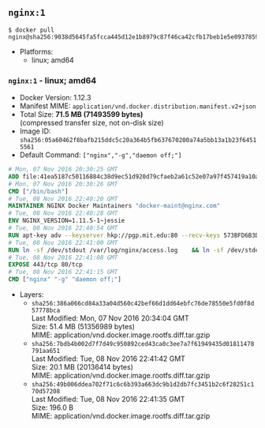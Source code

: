 ## `nginx:1`

```console
$ docker pull nginx@sha256:9038d5645fa5fcca445d12e1b8979c87f46ca42cfb17beb1e5e093785991a639
```

-	Platforms:
	-	linux; amd64

### `nginx:1` - linux; amd64

-	Docker Version: 1.12.3
-	Manifest MIME: `application/vnd.docker.distribution.manifest.v2+json`
-	Total Size: **71.5 MB (71493599 bytes)**  
	(compressed transfer size, not on-disk size)
-	Image ID: `sha256:05a60462f8bafb215ddc5c20a364b5fb637670200a74a5bb13a1b23f64515561`
-	Default Command: `["nginx","-g","daemon off;"]`

```dockerfile
# Mon, 07 Nov 2016 20:30:25 GMT
ADD file:41ea5187c50116884c38d9ec51d920d79cfaeb2a61c52e07a97f457419a10a4f in / 
# Mon, 07 Nov 2016 20:30:26 GMT
CMD ["/bin/bash"]
# Tue, 08 Nov 2016 22:40:20 GMT
MAINTAINER NGINX Docker Maintainers "docker-maint@nginx.com"
# Tue, 08 Nov 2016 22:40:28 GMT
ENV NGINX_VERSION=1.11.5-1~jessie
# Tue, 08 Nov 2016 22:40:54 GMT
RUN apt-key adv --keyserver hkp://pgp.mit.edu:80 --recv-keys 573BFD6B3D8FBC641079A6ABABF5BD827BD9BF62 	&& echo "deb http://nginx.org/packages/mainline/debian/ jessie nginx" >> /etc/apt/sources.list 	&& apt-get update 	&& apt-get install --no-install-recommends --no-install-suggests -y 						ca-certificates 						nginx=${NGINX_VERSION} 						nginx-module-xslt 						nginx-module-geoip 						nginx-module-image-filter 						nginx-module-perl 						nginx-module-njs 						gettext-base 	&& rm -rf /var/lib/apt/lists/*
# Tue, 08 Nov 2016 22:41:00 GMT
RUN ln -sf /dev/stdout /var/log/nginx/access.log 	&& ln -sf /dev/stderr /var/log/nginx/error.log
# Tue, 08 Nov 2016 22:41:08 GMT
EXPOSE 443/tcp 80/tcp
# Tue, 08 Nov 2016 22:41:15 GMT
CMD ["nginx" "-g" "daemon off;"]
```

-	Layers:
	-	`sha256:386a066cd84a33a04d560c42bef66d1dd64ebfc76de78550e5fd0f8d57778bca`  
		Last Modified: Mon, 07 Nov 2016 20:34:04 GMT  
		Size: 51.4 MB (51356989 bytes)  
		MIME: application/vnd.docker.image.rootfs.diff.tar.gzip
	-	`sha256:7bdb4b002d7f7d49c950892ced43ca0c3ee7a7f61949435d01811478791aa651`  
		Last Modified: Tue, 08 Nov 2016 22:41:42 GMT  
		Size: 20.1 MB (20136414 bytes)  
		MIME: application/vnd.docker.image.rootfs.diff.tar.gzip
	-	`sha256:49b006ddea702f71c6c6b393a663dc9b1d2db7fc3451b2c6f28251c170d57208`  
		Last Modified: Tue, 08 Nov 2016 22:41:35 GMT  
		Size: 196.0 B  
		MIME: application/vnd.docker.image.rootfs.diff.tar.gzip
